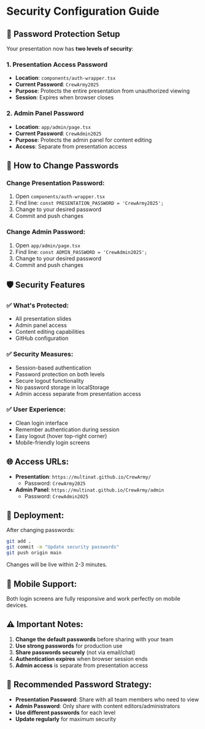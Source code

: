 # Security Configuration Guide

## 🔐 Password Protection Setup

Your presentation now has **two levels of security**:

### 1. **Presentation Access Password**
- **Location**: `components/auth-wrapper.tsx`
- **Current Password**: `CrewArmy2025`
- **Purpose**: Protects the entire presentation from unauthorized viewing
- **Session**: Expires when browser closes

### 2. **Admin Panel Password**
- **Location**: `app/admin/page.tsx`
- **Current Password**: `CrewAdmin2025`
- **Purpose**: Protects the admin panel for content editing
- **Access**: Separate from presentation access

## 🔧 How to Change Passwords

### Change Presentation Password:
1. Open `components/auth-wrapper.tsx`
2. Find line: `const PRESENTATION_PASSWORD = 'CrewArmy2025';`
3. Change to your desired password
4. Commit and push changes

### Change Admin Password:
1. Open `app/admin/page.tsx`
2. Find line: `const ADMIN_PASSWORD = 'CrewAdmin2025';`
3. Change to your desired password
4. Commit and push changes

## 🛡️ Security Features

### ✅ **What's Protected:**
- All presentation slides
- Admin panel access
- Content editing capabilities
- GitHub configuration

### ✅ **Security Measures:**
- Session-based authentication
- Password protection on both levels
- Secure logout functionality
- No password storage in localStorage
- Admin access separate from presentation access

### ✅ **User Experience:**
- Clean login interface
- Remember authentication during session
- Easy logout (hover top-right corner)
- Mobile-friendly login screens

## 🌐 **Access URLs:**

- **Presentation**: `https://multinat.github.io/CrewArmy/`
  - Password: `CrewArmy2025`
- **Admin Panel**: `https://multinat.github.io/CrewArmy/admin`
  - Password: `CrewAdmin2025`

## 🔄 **Deployment:**

After changing passwords:
```bash
git add .
git commit -m "Update security passwords"
git push origin main
```

Changes will be live within 2-3 minutes.

## 📱 **Mobile Support:**

Both login screens are fully responsive and work perfectly on mobile devices.

## ⚠️ **Important Notes:**

1. **Change the default passwords** before sharing with your team
2. **Use strong passwords** for production use
3. **Share passwords securely** (not via email/chat)
4. **Authentication expires** when browser session ends
5. **Admin access** is separate from presentation access

## 🎯 **Recommended Password Strategy:**

- **Presentation Password**: Share with all team members who need to view
- **Admin Password**: Only share with content editors/administrators
- **Use different passwords** for each level
- **Update regularly** for maximum security